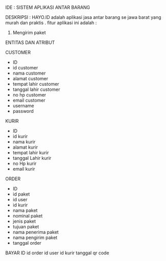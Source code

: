 IDE : SISTEM APLIKASI ANTAR BARANG

DESKRIPSI :
HAYO.ID adalah aplikasi jasa antar barang se jawa barat yang murah dan praktis . fitur aplikasi ini adalah :

1. Mengirim paket


ENTITAS DAN ATRIBUT

CUSTOMER
- ID
- id customer
- nama customer
- alamat customer
- tempat lahir customer
- tanggal lahir customer
- no hp customer
- email customer
- username 
- password

KURIR
- ID
- id kurir
- nama kurir
- alamat kurir
- tempat lahir kurir
- tanggal Lahir kurir
- no Hp kurir
- email kurir

ORDER 
- ID
- id paket
- id user
- id kurir
- nama paket
- nominal paket
- jenis paket
- tujuan paket
- nama penerima paket
- nama pengirim paket
- tanggal order

BAYAR 
ID
id order
id user
id kurir
tanggal
qr code 






